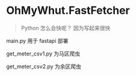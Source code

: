 # OhMyWhut.FastFetcher

> Python 怎么会快呢？ 因为写起来很快

main.py 用于 fastapi 部署

get_meter_csv1.py 为马区爬虫

get_meter_csv2.py 为余区爬虫
